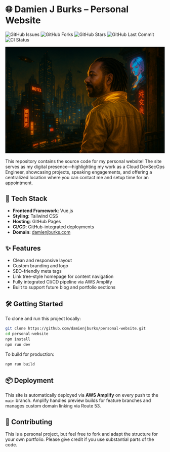 # 🌐 Damien J Burks – Personal Website

![GitHub Issues](https://img.shields.io/github/issues/damienjburks/personal-website?logo=github&style=for-the-badge)
![GitHub Forks](https://img.shields.io/github/forks/damienjburks/personal-website?logo=github&style=for-the-badge)
![GitHub Stars](https://img.shields.io/github/stars/damienjburks/personal-website?logo=github&style=for-the-badge)
![GitHub Last Commit](https://img.shields.io/github/last-commit/damienjburks/personal-website?logo=github&style=for-the-badge)
![CI Status](https://img.shields.io/github/actions/workflow/status/damienjburks/personal-website/main.yml?style=for-the-badge)

![Image](./public/images/preview.png)

This repository contains the source code for my personal website! The site serves as my digital presence—highlighting my work as a Cloud DevSecOps Engineer, showcasing projects, speaking engagements, and offering a centralized location where you can contact me and setup time for an appointment.

## 🚀 Tech Stack

- **Frontend Framework**: Vue.js
- **Styling**: Tailwind CSS
- **Hosting**: GitHub Pages
- **CI/CD**: GitHub-integrated deployments
- **Domain**: [damienjburks.com](https://www.damienjburks.com)

## ✨ Features

- Clean and responsive layout
- Custom branding and logo
- SEO-friendly meta tags
- Link tree-style homepage for content navigation
- Fully integrated CI/CD pipeline via AWS Amplify
- Built to support future blog and portfolio sections

## 🛠️ Getting Started

To clone and run this project locally:

```bash
git clone https://github.com/damienjburks/personal-website.git
cd personal-website
npm install
npm run dev
```

To build for production:

```bash
npm run build
```

## 📦 Deployment

This site is automatically deployed via **AWS Amplify** on every push to the `main` branch. Amplify handles preview builds for feature branches and manages custom domain linking via Route 53.

## 🤝 Contributing

This is a personal project, but feel free to fork and adapt the structure for your own portfolio. Please give credit if you use substantial parts of the code.
